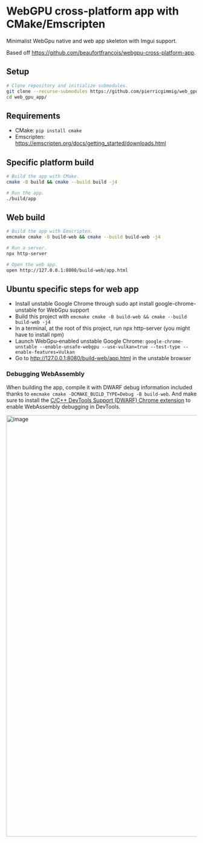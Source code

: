 # WebGPU cross-platform app with CMake/Emscripten

Minimalist WebGpu native and web app skeleton with Imgui support.

Based off https://github.com/beaufortfrancois/webgpu-cross-platform-app.


## Setup

```sh
# Clone repository and initialize submodules.
git clone --recurse-submodules https://github.com/pierricgimmig/web_gpu_app.git
cd web_gpu_app/
```

## Requirements
- CMake: `pip install cmake`
- Emscripten: https://emscripten.org/docs/getting_started/downloads.html

## Specific platform build

```sh
# Build the app with CMake.
cmake -B build && cmake --build build -j4

# Run the app.
./build/app
```

## Web build

```sh
# Build the app with Emscripten.
emcmake cmake -B build-web && cmake --build build-web -j4

# Run a server.
npx http-server
```

```sh
# Open the web app.
open http://127.0.0.1:8080/build-web/app.html
```

## Ubuntu specific steps for web app
- Install unstable Google Chrome through sudo apt install google-chrome-unstable for WebGpu support
- Build this project with `emcmake cmake -B build-web && cmake --build build-web -j4`
- In a terminal, at the root of this project, run npx http-server (you might have to install npm)
- Launch WebGpu-enabled unstable Google Chrome: `google-chrome-unstable --enable-unsafe-webgpu --use-vulkan=true --test-type --enable-features=Vulkan`
- Go to http://127.0.0.1:8080/build-web/app.html in the unstable browser

### Debugging WebAssembly

When building the app, compile it with DWARF debug information included thanks to `emcmake cmake -DCMAKE_BUILD_TYPE=Debug -B build-web`. And make sure to install the [C/C++ DevTools Support (DWARF) Chrome extension](https://goo.gle/wasm-debugging-extension) to enable WebAssembly debugging in DevTools.

<img width="1112" alt="image" src="https://github.com/beaufortfrancois/webgpu-cross-platform-app/assets/634478/e82f2494-6b1a-4534-b9e3-0c04caeca96d">
